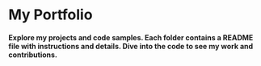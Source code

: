 # My Portfolio
#### Explore my projects and code samples. Each folder contains a README file with instructions and details. Dive into the code to see my work and contributions.
